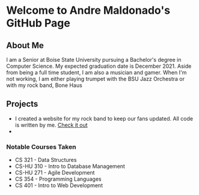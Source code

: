 # Welcome to Andre Maldonado's GitHub Page

## About Me
  I am a Senior at Boise State University pursuing a Bachelor's degree in Computer Science. 
  My expected graduation date is December 2021. Aside from being a full time student, I am also a 
  musician and gamer. When I'm not working, I am either playing trumpet with the BSU Jazz Orchestra 
  or with my rock band, Bone Haus

## Projects
 * I created a website for my rock band to keep our fans updated. All code is written by me. [Check it out](http://bonehausband.com/)
 * 
 
  
### Notable Courses Taken
 * CS 321 - Data Structures
 * CS-HU 310 - Intro to Database Management
 * CS-HU 271 - Agile Development
 * CS 354 - Programming Languages
 * CS 401 - Intro to Web Development
 
  
